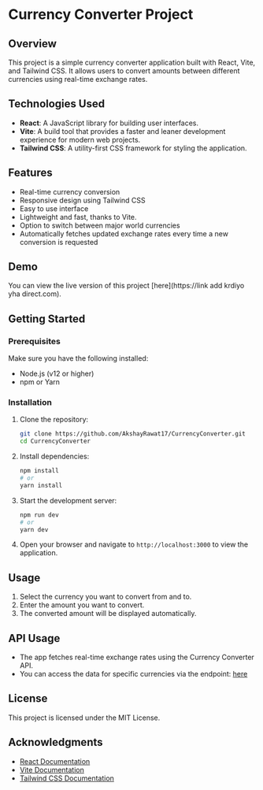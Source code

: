 # Currency Converter Project

## Overview

This project is a simple currency converter application built with React, Vite, and Tailwind CSS. It allows users to convert amounts between different currencies using real-time exchange rates.

## Technologies Used

- **React**: A JavaScript library for building user interfaces.
- **Vite**: A build tool that provides a faster and leaner development experience for modern web projects.
- **Tailwind CSS**: A utility-first CSS framework for styling the application.

## Features

- Real-time currency conversion
- Responsive design using Tailwind CSS
- Easy to use interface
- Lightweight and fast, thanks to Vite.
- Option to switch between major world currencies
- Automatically fetches updated exchange rates every time a new conversion is requested

## Demo
You can view the live version of this project [here](https://link add krdiyo yha direct.com).

## Getting Started

### Prerequisites

Make sure you have the following installed:

- Node.js (v12 or higher)
- npm or Yarn

### Installation

1. Clone the repository:

   ```bash
   git clone https://github.com/AkshayRawat17/CurrencyConverter.git
   cd CurrencyConverter
   ```

2. Install dependencies:

   ```bash
   npm install
   # or
   yarn install
   ```

3. Start the development server:

   ```bash
   npm run dev
   # or
   yarn dev
   ```

4. Open your browser and navigate to `http://localhost:3000` to view the application.

## Usage

1. Select the currency you want to convert from and to.
2. Enter the amount you want to convert.
3. The converted amount will be displayed automatically.

## API Usage

- The app fetches real-time exchange rates using the Currency Converter API.
- You can access the data for specific currencies via the endpoint: [here](https://cdn.jsdelivr.net/npm/@fawazahmed0/currency-api@2024-03-06/v1/currencies/${currency}.json)

## License

This project is licensed under the MIT License.

## Acknowledgments

- [React Documentation](https://react.dev/learn/installation)
- [Vite Documentation](https://vitejs.dev/guide/)
- [Tailwind CSS Documentation](https://tailwindcss.com/docs/installation)

